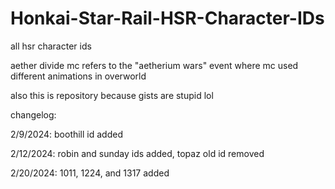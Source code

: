 # Honkai-Star-Rail-HSR-Character-IDs
all hsr character ids

aether divide mc refers to the "aetherium wars" event where mc used different animations in overworld

also this is repository because gists are stupid lol

changelog:

2/9/2024: boothill id added

2/12/2024: robin and sunday ids added, topaz old id removed

2/20/2024: 1011, 1224, and 1317 added
